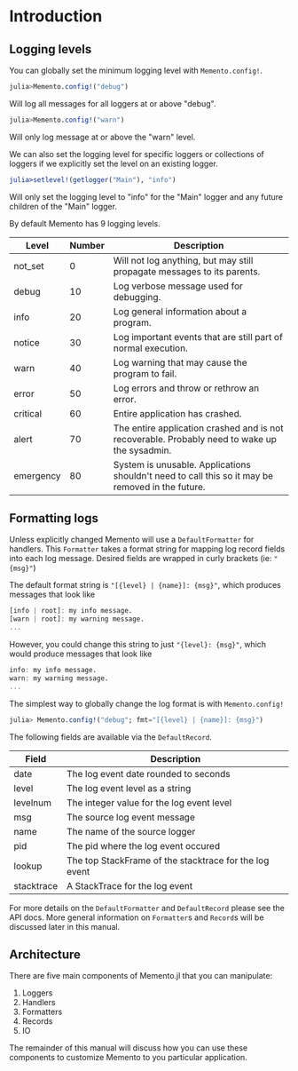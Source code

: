 # Introduction

## Logging levels

You can globally set the minimum logging level with `Memento.config!`.
```julia
julia>Memento.config!("debug")
```
Will log all messages for all loggers at or above "debug".
```julia
julia>Memento.config!("warn")
```
Will only log message at or above the "warn" level.

We can also set the logging level for specific loggers or collections of loggers if we explicitly set the level on an existing logger.
```julia
julia>setlevel!(getlogger("Main"), "info")
```
Will only set the logging level to "info" for the "Main" logger and any future children of the "Main" logger.

By default Memento has 9 logging levels.

Level | Number | Description
--- | --- | ---
not_set | 0 | Will not log anything, but may still propagate messages to its parents.
debug | 10 | Log verbose message used for debugging.
info | 20 | Log general information about a program.
notice | 30 | Log important events that are still part of normal execution.
warn | 40 | Log warning that may cause the program to fail.
error | 50 | Log errors and throw or rethrow an error.
critical | 60 | Entire application has crashed.
alert | 70 | The entire application crashed and is not recoverable. Probably need to wake up the sysadmin.
emergency | 80 | System is unusable. Applications shouldn't need to call this so it may be removed in the future.

## Formatting logs

Unless explicitly changed Memento will use a `DefaultFormatter` for handlers.
This `Formatter` takes a format string for mapping log record fields into each log message.
Desired fields are wrapped in curly brackets (ie: `"{msg}"`)

The default format string is `"[{level} | {name}]: {msg}"`, which produces messages that look like
```julia
[info | root]: my info message.
[warn | root]: my warning message.
...
```
However, you could change this string to just `"{level}: {msg}"`, which would produce messages that look like
```julia
info: my info message.
warn: my warning message.
...
```

The simplest way to globally change the log format is with `Memento.config!`
```julia
julia> Memento.config!("debug"; fmt="[{level} | {name}]: {msg}")
```

The following fields are available via the `DefaultRecord`.

Field | Description
--- | ---
date | The log event date rounded to seconds
level | The log event level as a string
levelnum | The integer value for the log event level
msg | The source log event message
name | The name of the source logger
pid | The pid where the log event occured
lookup | The top StackFrame of the stacktrace for the log event
stacktrace | A StackTrace for the log event

For more details on the `DefaultFormatter` and `DefaultRecord` please see the API docs.
More general information on `Formatter`s and `Record`s will be discussed later in this manual.

## Architecture

There are five main components of Memento.jl that you can manipulate:

1. Loggers
2. Handlers
3. Formatters
4. Records
5. IO

The remainder of this manual will discuss how you can use these components to customize Memento to you particular application.
